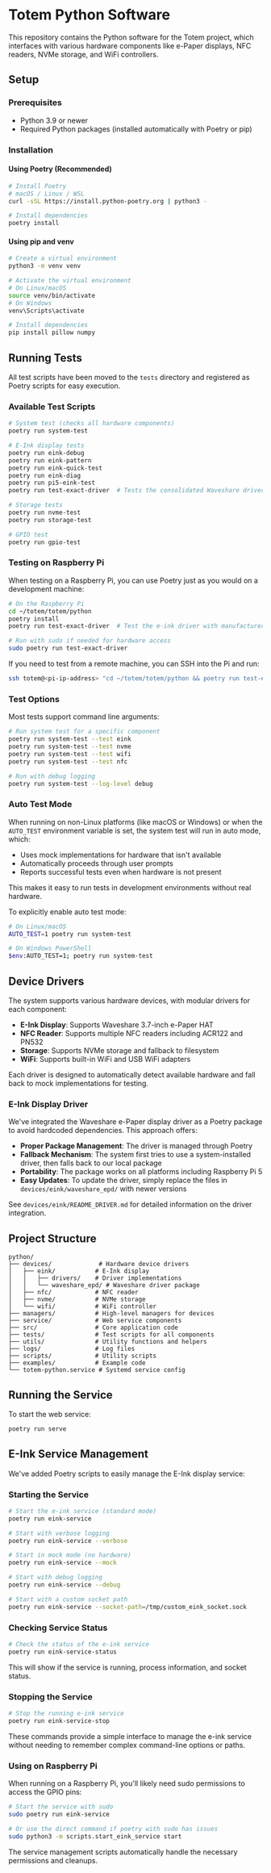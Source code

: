 # Totem Python Software

This repository contains the Python software for the Totem project, which interfaces with various hardware components like e-Paper displays, NFC readers, NVMe storage, and WiFi controllers.

## Setup

### Prerequisites

- Python 3.9 or newer
- Required Python packages (installed automatically with Poetry or pip)

### Installation

#### Using Poetry (Recommended)

```bash
# Install Poetry
# macOS / Linux / WSL
curl -sSL https://install.python-poetry.org | python3 -

# Install dependencies
poetry install
```

#### Using pip and venv

```bash
# Create a virtual environment
python3 -m venv venv

# Activate the virtual environment
# On Linux/macOS
source venv/bin/activate
# On Windows
venv\Scripts\activate

# Install dependencies
pip install pillow numpy
```

## Running Tests

All test scripts have been moved to the `tests` directory and registered as Poetry scripts for easy execution.

### Available Test Scripts

```bash
# System test (checks all hardware components)
poetry run system-test

# E-Ink display tests
poetry run eink-debug
poetry run eink-pattern
poetry run eink-quick-test
poetry run eink-diag
poetry run pi5-eink-test
poetry run test-exact-driver  # Tests the consolidated Waveshare driver

# Storage tests
poetry run nvme-test
poetry run storage-test

# GPIO test
poetry run gpio-test
```

### Testing on Raspberry Pi

When testing on a Raspberry Pi, you can use Poetry just as you would on a development machine:

```bash
# On the Raspberry Pi
cd ~/totem/totem/python
poetry install
poetry run test-exact-driver  # Test the e-ink driver with manufacturer's code

# Run with sudo if needed for hardware access
sudo poetry run test-exact-driver
```

If you need to test from a remote machine, you can SSH into the Pi and run:

```bash
ssh totem@<pi-ip-address> "cd ~/totem/totem/python && poetry run test-exact-driver"
```

### Test Options

Most tests support command line arguments:

```bash
# Run system test for a specific component
poetry run system-test --test eink
poetry run system-test --test nvme
poetry run system-test --test wifi
poetry run system-test --test nfc

# Run with debug logging
poetry run system-test --log-level debug
```

### Auto Test Mode

When running on non-Linux platforms (like macOS or Windows) or when the `AUTO_TEST` environment variable is set, the system test will run in auto mode, which:

- Uses mock implementations for hardware that isn't available
- Automatically proceeds through user prompts
- Reports successful tests even when hardware is not present

This makes it easy to run tests in development environments without real hardware.

To explicitly enable auto test mode:

```bash
# On Linux/macOS
AUTO_TEST=1 poetry run system-test

# On Windows PowerShell
$env:AUTO_TEST=1; poetry run system-test
```

## Device Drivers

The system supports various hardware devices, with modular drivers for each component:

- **E-Ink Display**: Supports Waveshare 3.7-inch e-Paper HAT
- **NFC Reader**: Supports multiple NFC readers including ACR122 and PN532
- **Storage**: Supports NVMe storage and fallback to filesystem
- **WiFi**: Supports built-in WiFi and USB WiFi adapters

Each driver is designed to automatically detect available hardware and fall back to mock implementations for testing.

### E-Ink Display Driver

We've integrated the Waveshare e-Paper display driver as a Poetry package to avoid hardcoded dependencies. This approach offers:

- **Proper Package Management**: The driver is managed through Poetry
- **Fallback Mechanism**: The system first tries to use a system-installed driver, then falls back to our local package
- **Portability**: The package works on all platforms including Raspberry Pi 5
- **Easy Updates**: To update the driver, simply replace the files in `devices/eink/waveshare_epd/` with newer versions

See `devices/eink/README_DRIVER.md` for detailed information on the driver integration.

## Project Structure

```
python/
├── devices/             # Hardware device drivers
│   ├── eink/           # E-Ink display
│   │   ├── drivers/    # Driver implementations
│   │   └── waveshare_epd/ # Waveshare driver package
│   ├── nfc/            # NFC reader
│   ├── nvme/           # NVMe storage
│   └── wifi/           # WiFi controller
├── managers/           # High-level managers for devices
├── service/            # Web service components
├── src/                # Core application code
├── tests/              # Test scripts for all components
├── utils/              # Utility functions and helpers
├── logs/               # Log files
├── scripts/            # Utility scripts
├── examples/           # Example code
└── totem-python.service # Systemd service config
``` 

## Running the Service

To start the web service:

```bash
poetry run serve
``` 

## E-Ink Service Management

We've added Poetry scripts to easily manage the E-Ink display service:

### Starting the Service

```bash
# Start the e-ink service (standard mode)
poetry run eink-service

# Start with verbose logging
poetry run eink-service --verbose

# Start in mock mode (no hardware)
poetry run eink-service --mock

# Start with debug logging
poetry run eink-service --debug

# Start with a custom socket path
poetry run eink-service --socket-path=/tmp/custom_eink_socket.sock
```

### Checking Service Status

```bash
# Check the status of the e-ink service
poetry run eink-service-status
```

This will show if the service is running, process information, and socket status.

### Stopping the Service

```bash
# Stop the running e-ink service
poetry run eink-service-stop
```

These commands provide a simple interface to manage the e-ink service without needing to remember complex command-line options or paths.

### Using on Raspberry Pi

When running on a Raspberry Pi, you'll likely need sudo permissions to access the GPIO pins:

```bash
# Start the service with sudo
sudo poetry run eink-service

# Or use the direct command if poetry with sudo has issues
sudo python3 -m scripts.start_eink_service start
```

The service management scripts automatically handle the necessary permissions and cleanups. 